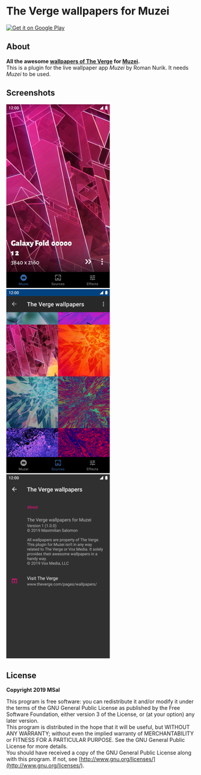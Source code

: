 # The Verge wallpapers for Muzei

[<img alt="Get it on Google Play" height="90" src="https://play.google.com/intl/en_us/badges/images/generic/en_badge_web_generic.png">](https://play.google.com/store/apps/details?id=de.salomax.muzei.thevergewallpapers)

## About

**All the awesome [wallpapers of The Verge](https://www.theverge.com/pages/wallpapers/) for [Muzei](http://get.muzei.co/).**  
This is a plugin for the live wallpaper app _Muzei_ by Roman Nurik. It needs _Muzei_ to be used.

## Screenshots

<div>
   <img src="art/screen_01.png" width="275" alt="screenshot 1">
   <img src="art/screen_02.png" width="275" alt="screenshot 2">
   <img src="art/screen_03.png" width="275" alt="screenshot 3">
</div>

## License

**Copyright 2019 MSal**

This program is free software: you can redistribute it and/or modify it under the terms of the GNU General Public License as published by the Free Software Foundation, either version 3 of the License, or (at your option) any later version.  
This program is distributed in the hope that it will be useful, but WITHOUT ANY WARRANTY;
without even the implied warranty of MERCHANTABILITY or FITNESS FOR A PARTICULAR PURPOSE.
See the GNU General Public License for more details.  
You should have received a copy of the GNU General Public License along with this program. If not, see [http://www.gnu.org/licenses/](http://www.gnu.org/licenses/).
